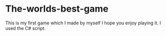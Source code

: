 # The-worlds-best-game
This is my first game which I made by myself I hope you enjoy playing it. I used the C# script. 
